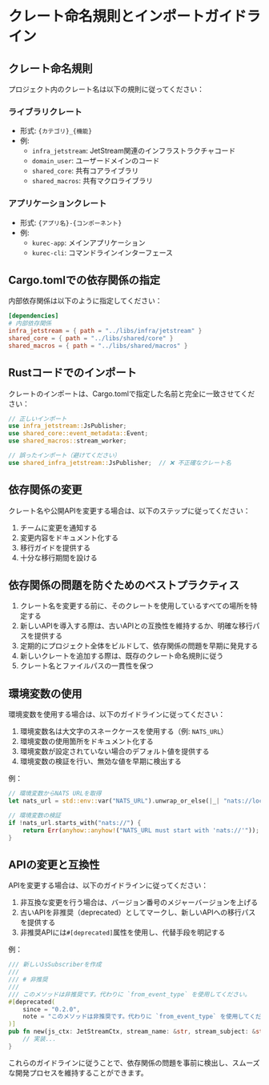 # クレート命名規則とインポートガイドライン

## クレート命名規則

プロジェクト内のクレート名は以下の規則に従ってください：

### ライブラリクレート

- 形式: `{カテゴリ}_{機能}`
- 例:
  - `infra_jetstream`: JetStream関連のインフラストラクチャコード
  - `domain_user`: ユーザードメインのコード
  - `shared_core`: 共有コアライブラリ
  - `shared_macros`: 共有マクロライブラリ

### アプリケーションクレート

- 形式: `{アプリ名}-{コンポーネント}`
- 例:
  - `kurec-app`: メインアプリケーション
  - `kurec-cli`: コマンドラインインターフェース

## Cargo.tomlでの依存関係の指定

内部依存関係は以下のように指定してください：

```toml
[dependencies]
# 内部依存関係
infra_jetstream = { path = "../libs/infra/jetstream" }
shared_core = { path = "../libs/shared/core" }
shared_macros = { path = "../libs/shared/macros" }
```

## Rustコードでのインポート

クレートのインポートは、Cargo.tomlで指定した名前と完全に一致させてください：

```rust
// 正しいインポート
use infra_jetstream::JsPublisher;
use shared_core::event_metadata::Event;
use shared_macros::stream_worker;

// 誤ったインポート（避けてください）
use shared_infra_jetstream::JsPublisher;  // ❌ 不正確なクレート名
```

## 依存関係の変更

クレート名や公開APIを変更する場合は、以下のステップに従ってください：

1. チームに変更を通知する
2. 変更内容をドキュメント化する
3. 移行ガイドを提供する
4. 十分な移行期間を設ける

## 依存関係の問題を防ぐためのベストプラクティス

1. クレート名を変更する前に、そのクレートを使用しているすべての場所を特定する
2. 新しいAPIを導入する際は、古いAPIとの互換性を維持するか、明確な移行パスを提供する
3. 定期的にプロジェクト全体をビルドして、依存関係の問題を早期に発見する
4. 新しいクレートを追加する際は、既存のクレート命名規則に従う
5. クレート名とファイルパスの一貫性を保つ

## 環境変数の使用

環境変数を使用する場合は、以下のガイドラインに従ってください：

1. 環境変数名は大文字のスネークケースを使用する（例: `NATS_URL`）
2. 環境変数の使用箇所をドキュメント化する
3. 環境変数が設定されていない場合のデフォルト値を提供する
4. 環境変数の検証を行い、無効な値を早期に検出する

例：

```rust
// 環境変数からNATS URLを取得
let nats_url = std::env::var("NATS_URL").unwrap_or_else(|_| "nats://localhost:4222".to_string());

// 環境変数の検証
if !nats_url.starts_with("nats://") {
    return Err(anyhow::anyhow!("NATS_URL must start with 'nats://'"));
}
```

## APIの変更と互換性

APIを変更する場合は、以下のガイドラインに従ってください：

1. 非互換な変更を行う場合は、バージョン番号のメジャーバージョンを上げる
2. 古いAPIを非推奨（deprecated）としてマークし、新しいAPIへの移行パスを提供する
3. 非推奨APIには`#[deprecated]`属性を使用し、代替手段を明記する

例：

```rust
/// 新しいJsSubscriberを作成
///
/// # 非推奨
///
/// このメソッドは非推奨です。代わりに `from_event_type` を使用してください。
#[deprecated(
    since = "0.2.0",
    note = "このメソッドは非推奨です。代わりに `from_event_type` を使用してください。"
)]
pub fn new(js_ctx: JetStreamCtx, stream_name: &str, stream_subject: &str) -> Self {
    // 実装...
}
```

これらのガイドラインに従うことで、依存関係の問題を事前に検出し、スムーズな開発プロセスを維持することができます。
